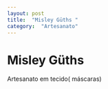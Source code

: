 ```yaml
---
layout: post
title:  "Misley Güths "
category:  "Artesanato"
---
```


# Misley Güths 

Artesanato em tecido( máscaras)
